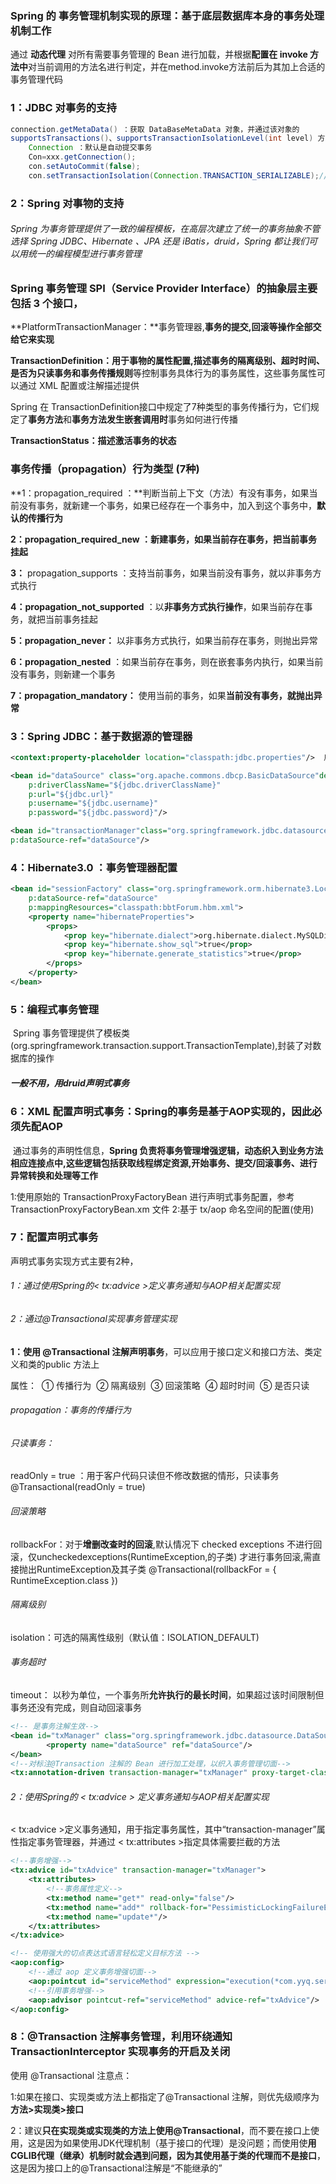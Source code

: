 ### Spring 的 事务管理机制实现的原理：基于底层数据库本身的事务处理机制工作

通过 **动态代理** 对所有需要事务管理的 Bean 进行加载，并根据**配置在 invoke 方法中**对当前调用的方法名进行判定，并在method.invoke方法前后为其加上合适的事务管理代码

### 1：JDBC 对事务的支持

```java
connection.getMetaData() ：获取 DataBaseMetaData 对象，并通过该对象的
supportsTransactions()、supportsTransactionIsolationLevel(int level) 方法查看底层数据库的事务支持情况
	Connection ：默认是自动提交事务
	Con=xxx.getConnection();
	con.setAutoCommit(false);
	con.setTransactionIsolation(Connection.TRANSACTION_SERIALIZABLE);//设置事务隔离级别，最高
```

### 2：Spring 对事物的支持

###### Spring 为事务管理提供了一致的编程模板，在高层次建立了统一的事务抽象不管选择 Spring JDBC、Hibernate 、JPA 还是 iBatis，druid，Spring 都让我们可以用统一的编程模型进行事务管理



### Spring 事务管理 SPI（Service Provider Interface）的抽象层主要包括 3 个接口，

**PlatformTransactionManager：**事务管理器,**事务的提交,回滚等操作全部交给它来实现**
	
**TransactionDefinition：**用于**事物的属性配置,描述事务的隔离级别、超时时间、是否为只读事务和事务传播规则**等控制事务具体行为的事务属性，这些事务属性可以通过 XML 配置或注解描述提供

Spring 在 TransactionDefinition接口中规定了7种类型的事务传播行为，它们规定了**事务方法**和**事务方法发生嵌套调用时**事务如何进行传播

**TransactionStatus：**描述**激活事务的状态**



### 事务传播（propagation）行为类型 (7种)

**1：propagation_required  ：**判断当前上下文（方法）有没有事务，如果当前没有事务，就新建一个事务，如果已经存在一个事务中，加入到这个事务中，**默认的传播行为**

**2：propagation_required_new ：**新建事务，如果**当前存在事务，把当前事务挂起**

**3：** propagation_supports ：支持当前事务，如果当前没有事务，就以非事务方式执行

**4：propagation_not_supported**  ：以**非事务方式执行操作**，如果当前存在事务，就把当前事务挂起

**5：propagation_never：** 以非事务方式执行，如果当前存在事务，则抛出异常

**6：propagation_nested**  ：如果当前存在事务，则在嵌套事务内执行，如果当前没有事务，则新建一个事务

**7：propagation_mandatory：** 使用当前的事务，如果**当前没有事务，就抛出异常** 





### 3：Spring JDBC：基于数据源的管理器

```xml
<context:property-placeholder location="classpath:jdbc.properties"/>  用来加载jdbc.properties 配置文件

<bean id="dataSource" class="org.apache.commons.dbcp.BasicDataSource"destroy-method="close"
	p:driverClassName="${jdbc.driverClassName}"
	p:url="${jdbc.url}"
	p:username="${jdbc.username}"
	p:password="${jdbc.password}"/>

<bean id="transactionManager"class="org.springframework.jdbc.datasource.DataSourceTransactionManager"
p:dataSource-ref="dataSource"/>
```

### 4：Hibernate3.0 ：事务管理器配置

```xml
<bean id="sessionFactory" class="org.springframework.orm.hibernate3.LocalSessionFactoryBean"
	p:dataSource-ref="dataSource"
	p:mappingResources="classpath:bbtForum.hbm.xml">	
    <property name="hibernateProperties">
        <props>
            <prop key="hibernate.dialect">org.hibernate.dialect.MySQLDialect</prop>
            <prop key="hibernate.show_sql">true</prop>
            <prop key="hibernate.generate_statistics">true</prop>
        </props>	
    </property>
</bean>
```



### 5：编程式事务管理

​	Spring 事务管理提供了模板类(org.springframework.transaction.support.TransactionTemplate),封装了对数据库的操作

#####        一般不用，用druid声明式事务

### 6：XML 配置声明式事务：Spring的事务是基于AOP实现的，因此必须先配AOP

​	通过事务的声明性信息，**Spring 负责将事务管理增强逻辑，动态织入到业务方法相应连接点中,这些逻辑包括获取线程绑定资源,开始事务、提交/回滚事务、进行异常转换和处理等工作**

1:使用原始的 TransactionProxyFactoryBean 进行声明式事务配置，参考 TransactionProxyFactoryBean.xm 文件
2:基于 tx/aop 命名空间的配置(使用)

### 7：配置声明式事务

声明式事务实现方式主要有2种，

###### 1：通过使用Spring的< tx:advice >定义事务通知与AOP相关配置实现

###### 2：通过@Transactional实现事务管理实现



**1：使用 @Transactional 注解声明事务**，可以应用于接口定义和接口方法、类定义和类的public 方法上

属性：
​	① 传播行为
​	② 隔离级别
​	③ 回滚策略
​	④ 超时时间
​	⑤ 是否只读

###### propagation：事务的传播行为



###### 只读事务：

readOnly = true ：用于客户代码只读但不修改数据的情形，只读事务
@Transactional(readOnly = true)

###### 回滚策略

rollbackFor：对于**增删改查时的回滚**,默认情况下 checked exceptions 不进行回滚，仅uncheckedexceptions(RuntimeException,的子类) 才进行事务回滚,需直接抛出RuntimeException及其子类
@Transactional(rollbackFor = { RuntimeException.class })

###### 隔离级别

isolation：可选的隔离性级别（默认值：ISOLATION_DEFAULT)

###### 事务超时

timeout： 以秒为单位，一个事务所**允许执行的最长时间**，如果超过该时间限制但事务还没有完成，则自动回滚事务

```xml
<!-- 是事务注解生效-->
<bean id="txManager" class="org.springframework.jdbc.datasource.DataSourceTransactionManager">  
   		<property name="dataSource" ref="dataSource"/>
</bean>  
<!--对标注@Transaction 注解的 Bean 进行加工处理，以织入事务管理切面-->
<tx:annotation-driven transaction-manager="txManager" proxy-target-class="true" />
```



###### 2：使用Spring的 < tx:advice > 定义事务通知与AOP相关配置实现

< tx:advice >定义事务通知，用于指定事务属性，其中“transaction-manager”属性指定事务管理器，并通过				< tx:attributes >指定具体需要拦截的方法

```xml
<!--事务增强-->
<tx:advice id="txAdvice" transaction-manager="txManager">
    <tx:attributes>
        <!--事务属性定义-->
        <tx:method name="get*" read-only="false"/>
        <tx:method name="add*" rollback-for="PessimisticLockingFailureException"/>
        <tx:method name="update*"/>
    </tx:attributes>
</tx:advice>

<!-- 使用强大的切点表达式语言轻松定义目标方法 -->
<aop:config>
    <!--通过 aop 定义事务增强切面-->
    <aop:pointcut id="serviceMethod" expression="execution(*com.yyq.service.*Forum.*(..))"/>
    <!--引用事务增强-->
    <aop:advisor pointcut-ref="serviceMethod" advice-ref="txAdvice"/>
</aop:config>
```



### 8：@Transaction 注解事务管理，利用环绕通知 TransactionInterceptor 实现事务的开启及关闭

使用 @Transactional 注意点：

1:如果在接口、实现类或方法上都指定了@Transactional 注解，则优先级顺序为**方法>实现类>接口**

2：建议**只在实现类或实现类的方法上使用@Transactional**，而不要在接口上使用，这是因为如果使用JDK代理机制（基于接口的代理）是没问题；而使用使**用CGLIB代理（继承）机制时就会遇到问题，因为其使用基于类的代理而不是接口**，这是因为接口上的@Transactional注解是“不能继承的”






